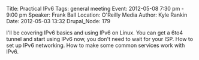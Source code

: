 Title: Practical IPv6
Tags: general meeting
Event: 2012-05-08 7:30 pm - 9:00 pm
Speaker: Frank Ball
Location: O'Reilly Media
Author: Kyle Rankin
Date: 2012-05-03 13:32
Drupal_Node: 179

I'll be covering IPv6 basics and using IPv6 on Linux. You can get a 6to4 tunnel and start using IPv6 now, you don't need to wait for your ISP. How to set up IPv6 networking. How to make some common services work with IPv6.
